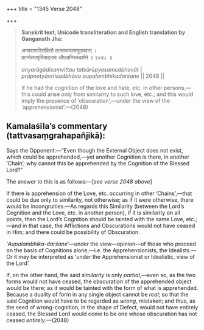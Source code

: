 +++
title = "1345 Verse 2048"

+++
> **Sanskrit text, Unicode transliteration and English translation by Ganganath Jha:** 
>
> अन्यरागादिसंवित्तौ तत्सारूप्यसमुद्भवात् ।  
> प्राप्नोत्यावृतिसद्भाव औपलम्भिकदर्शने ॥ २०४८ ॥ 
>
> *anyarāgādisaṃvittau tatsārūpyasamudbhavāt* \|  
> *prāpnotyāvṛtisadbhāva aupalambhikadarśane* \|\| 2048 \|\| 
>
> If he had the cognition of the love and hate, etc. in other persons,—this could arise only from similarity to such love, etc.; and this would imply the presence of ‘obscuration’,—under the view of the ‘apprehensionist’.—(2048)



## Kamalaśīla’s commentary (tattvasaṃgrahapañjikā):

Says the Opponent:—“Even though the External Object does not exist, which could be apprehended,—yet another Cognition is there, in another ‘Chain’; why cannot this be apprehended by the Cognition of the Blessed Lord?”

The answer to this is as follows:—[*see verse 2048 above*]

If there is apprehension of the Love, etc. occurring in other ‘Chains’,—that could be due only to similarity, not otherwise; as if it were otherwise, there would be incongruities.—As regards this Similarity (between the Lord’s Cognition and the Love, etc. in another person), if it is similarity on all points, then the Lord’s Cognition should be tainted with the same Love, etc.;—and in that case, the Afflictions and Obscurations would not have ceased in Him; and there could be possibility of Obscuration.

‘*Aupalambhika-darśane*’—under the view—opinion—of those who proceed on the basis of Cognitions alone,—i.e. the Apprehensionists, the Idealists.—Or it may be interpreted as ‘under the Apprehensionist or Idealistic, view of the Lord’.

If, on the other hand, the said *similarity* is only *partial*,—even so, as the two forms would not have ceased, the obscuration of the apprehended object would be there; as it would be tainted with the form of what is apprehended. Because a duality of form in any single object cannot be *real*; so that the said Cognition would have to be regarded as *wrong*, mistaken; and thus, as the seed of wrong-cognition, in the shape of Defect, would not have entirely ceased, the Blessed Lord would come to be one whose obscuration has not ceased *entirely*.—(2048)


